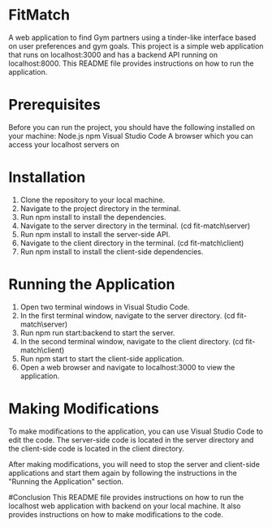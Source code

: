 # FitMatch
A web application to find Gym partners using a tinder-like interface based on user preferences and gym goals. This project is a simple web application that runs on localhost:3000 and has a backend API running on localhost:8000. This README file provides instructions on how to run the application.

# Prerequisites
Before you can run the project, you should have the following installed on your machine:
Node.js
npm
Visual Studio Code
A browser which you can access your localhost servers on

# Installation
1. Clone the repository to your local machine.
2. Navigate to the project directory in the terminal.
3. Run npm install to install the dependencies.
4. Navigate to the server directory in the terminal. (cd fit-match\server)
5. Run npm install to install the server-side API.
6. Navigate to the client directory in the terminal. (cd fit-match\client)
7. Run npm install to install the client-side dependencies.

# Running the Application
1. Open two terminal windows in Visual Studio Code.
2. In the first terminal window, navigate to the server directory. (cd fit-match\server)
3. Run npm run start:backend to start the server.
4. In the second terminal window, navigate to the client directory. (cd fit-match\client)
5. Run npm start to start the client-side application.
6. Open a web browser and navigate to localhost:3000 to view the application.

# Making Modifications
To make modifications to the application, you can use Visual Studio Code to edit the code. The server-side code is located in the server directory and the client-side code is located in the client directory.

After making modifications, you will need to stop the server and client-side applications and start them again by following the instructions in the "Running the Application" section.

#Conclusion
This README file provides instructions on how to run the localhost web application with backend on your local machine. It also provides instructions on how to make modifications to the code.

